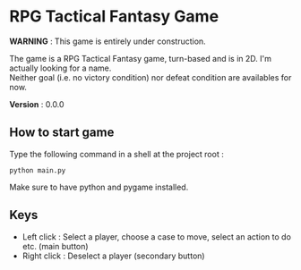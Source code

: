# RPG Tactical Fantasy Game

<b>WARNING</b> : This game is entirely under construction.

The game is a RPG Tactical Fantasy game, turn-based and is in 2D.
I'm actually looking for a name.
<br>
Neither goal (i.e. no victory condition) nor defeat condition are availables for now.

<b>Version</b> : 0.0.0

## How to start game

Type the following command in a shell at the project root :

``python main.py``

Make sure to have python and pygame installed.

## Keys

* Left click : Select a player, choose a case to move, select an action to do etc. (main button)
* Right click : Deselect a player (secondary button)
